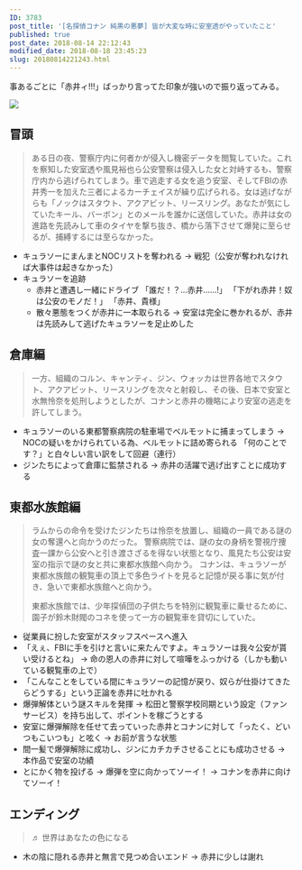 ```yaml
---
ID: 3783
post_title: '[名探偵コナン 純黒の悪夢] 皆が大変な時に安室透がやっていたこと'
published: true
post_date: 2018-08-14 22:12:43
modified_date: 2018-08-18 23:45:23
slug: 20180814221243.html
---
```

事あるごとに「赤井ィ!!!」ばっかり言ってた印象が強いので振り返ってみる。

<img src="https://images-na.ssl-images-amazon.com/images/I/71Bf-2cTr6L._SL1500_CR60,90,1300,380_.jpg">

<!--more-->

<h2>冒頭</h2>

<blockquote>
  ある日の夜、警察庁内に何者かが侵入し機密データを閲覧していた。これを察知した安室透や風見裕也ら公安警察は侵入した女と対峙するも、警察庁内から逃げられてしまう。車で逃走する女を追う安室、そしてFBIの赤井秀一を加えた三者によるカーチェイスが繰り広げられる。女は逃げながらも「ノックはスタウト、アクアビット、リースリング。あなたが気にしていたキール、バーボン」とのメールを誰かに送信していた。赤井は女の進路を先読みして車のタイヤを撃ち抜き、橋から落下させて爆発に至らせるが、捕縛するには至らなかった。
</blockquote>

<ul>
<li>キュラソーにまんまとNOCリストを奪われる
→ 戦犯（公安が奪われなければ大事件は起きなかった）</li>
<li>キュラソーを追跡

<ul>
<li>赤井と遭遇し一緒にドライブ
「誰だ！？…赤井……!」
「下がれ赤井！奴は公安のモノだ！」
「赤井、貴様」</li>
<li>散々悪態をつくが赤井に一本取られる
→ 安室は完全に巻かれるが、赤井は先読みして逃げたキュラソーを足止めした</li>
</ul></li>
</ul>

<h2>倉庫編</h2>

<blockquote>
  一方、組織のコルン、キャンティ、ジン、ウォッカは世界各地でスタウト、アクアビット、リースリングを次々と射殺し、その後、日本で安室と水無怜奈を処刑しようとしたが、コナンと赤井の機略により安室の逃走を許してしまう。
</blockquote>

<ul>
<li>キュラソーのいる東都警察病院の駐車場でベルモットに捕まってしまう
→ NOCの疑いをかけられている為、ベルモットに詰め寄られる
「何のことです？」と白々しい言い訳をして回避（連行）</li>
<li>ジンたちによって倉庫に監禁される
→ 赤井の活躍で逃げ出すことに成功する</li>
</ul>

<h2>東都水族館編</h2>

<blockquote>
  ラムからの命令を受けたジンたちは怜奈を放置し、組織の一員である謎の女の奪還へと向かうのだった。 
  警察病院では、謎の女の身柄を警視庁捜査一課から公安へと引き渡さざるを得ない状態となり、風見たち公安は安室の指示で謎の女と共に東都水族館へ向かう。
  コナンは、キュラソーが東都水族館の観覧車の頂上で多色ライトを見ると記憶が戻る事に気が付き、急いで東都水族館へと向かう。
  
  東都水族館では、少年探偵団の子供たちを特別に観覧車に乗せるために、園子が鈴木財閥のコネを使って一方の観覧車を貸切にしていた。
</blockquote>

<ul>
<li>従業員に扮した安室がスタッフスペースへ進入</li>
<li>「えぇ、FBIに手を引けと言いに来たんですよ。キュラソーは我々公安が貰い受けるとね」
→ 命の恩人の赤井に対して喧嘩をふっかける（しかも動いている観覧車の上で）</li>
<li>「こんなことをしている間にキュラソーの記憶が戻り、奴らが仕掛けてきたらどうする」という正論を赤井に吐かれる</li>
<li>爆弾解体という謎スキルを発揮
→ 松田と警察学校同期という設定（ファンサービス）を持ち出して、ポイントを稼ごうとする</li>
<li>安室に爆弾解除を任せて去っていった赤井とコナンに対して「ったく、どいつもこいつも」と呟く
→ お前が言うな状態</li>
<li>間一髪で爆弾解除に成功し、ジンにカチカチさせることにも成功させる
→ 本作品で安室の功績</li>
<li>とにかく物を投げる
→ 爆弾を空に向かってソーイ！
→ コナンを赤井に向けてソーイ！</li>
</ul>

<h2>エンディング</h2>

<blockquote>
  ♬ 世界はあなたの色になる
</blockquote>

<ul>
<li>木の陰に隠れる赤井と無言で見つめ合いエンド
→ 赤井に少しは謝れ</li>
</ul>